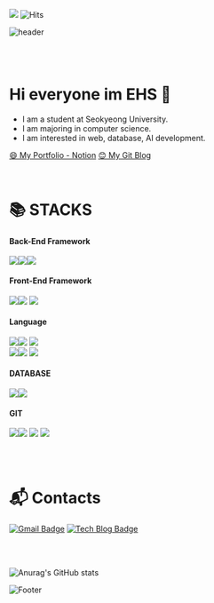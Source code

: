 <a href="https://hits.seeyoufarm.com"><img src="https://hits.seeyoufarm.com/api/count/incr/badge.svg?url=https%3A%2F%2Fgithub.com%2Fehs2803%2Fhit-counter&count_bg=%2379C83D&title_bg=%23555555&icon=&icon_color=%23E7E7E7&title=hits&edge_flat=false"/></a>  ![Hits](https://img.shields.io/github/followers/ehs2803?label=Follow)

![header](https://capsule-render.vercel.app/api?type=slice&color=0:F8F8FF,100:696969&height=160&section=header&text=Hi!%20I'm%20EHS!&fontAlign=50&fontAlignY=70&fontSize=90&fontColor=000000)

<!--<img  align="right" alt="GIF" height="160px" src="https://media.giphy.com/media/du3J3cXyzhj75IOgvA/giphy.gif" />-->
<br><br>
# Hi everyone im EHS 👋  

-  I am a student at Seokyeong University.
-  I am majoring in computer science.
-  I am interested in web, database, AI development.


[😄 My Portfolio - Notion](https://special-daisy-4d1.notion.site/e1ce7fec2d0c47008b632e7ec8af4e37)
[😊 My Git Blog](https://ehs2803.github.io)

<br>


# :books: STACKS

#### Back-End Framework

<img src="https://img.shields.io/badge/Django-092E20?style=for-the-badge&logo=Django&logoColor=white"><img src="https://img.shields.io/badge/Spring-6DB33F?style=for-the-badge&logo=Spring&logoColor=white"><img src="https://img.shields.io/badge/Spring Boot-6DB33F?style=for-the-badge&logo=Spring Boot&logoColor=white">
<br>

#### Front-End Framework


<img src="https://img.shields.io/badge/jQuery-0769AD?style=for-the-badge&logo=jQuery&logoColor=white"><img src="https://img.shields.io/badge/Bootstrap-7952B3?style=for-the-badge&logo=Bootstrap&logoColor=white">
<img src="https://img.shields.io/badge/React-61DAFB?style=for-the-badge&logo=React&logoColor=white"> 

#### Language

<img src="https://img.shields.io/badge/Python-3776AB?style=for-the-badge&logo=Python&logoColor=white"><img src="https://img.shields.io/badge/Java-007396?style=for-the-badge&logo=Java&logoColor=white">
<img src="https://img.shields.io/badge/C++-00599C?style=for-the-badge&logo=C++&logoColor=white">
<br>
<img src="https://img.shields.io/badge/HTML5-E34F26?style=for-the-badge&logo=HTML5&logoColor=white"><img src="https://img.shields.io/badge/CSS3-1572B6?style=for-the-badge&logo=CSS3&logoColor=white">
<img src="https://img.shields.io/badge/JavaScript-F7DF1E?style=for-the-badge&logo=JavaScript&logoColor=white">

#### DATABASE

<img src="https://img.shields.io/badge/MySQL-4479A1?style=for-the-badge&logo=MySQL&logoColor=white"><img src="https://img.shields.io/badge/SQLite-003B57?style=for-the-badge&logo=SQLite&logoColor=white">

#### GIT

<img src="https://img.shields.io/badge/Git-F05032?style=for-the-badge&logo=Git&logoColor=white"><img src="https://img.shields.io/badge/GitHub-181717?style=for-the-badge&logo=GitHub&logoColor=white">
<img src="https://img.shields.io/badge/GitLab-FCA121?style=for-the-badge&logo=GitLab&logoColor=white">
<img src="https://img.shields.io/badge/GitHub Pages-222222?style=for-the-badge&logo=GitHub Pages&logoColor=white">

<br>
<br>


# :mailbox_with_mail: Contacts

[![Gmail Badge](https://img.shields.io/badge/Gmail-d14836?style=flat-square&logo=Gmail&logoColor=white&link=mailto:ehs1781@gmail.com)](mailto:ehs1781@gmail.com)
[![Tech Blog Badge](http://img.shields.io/badge/-Tech%20blog-black?style=flat-square&logo=github&link=https://ehs2803.github.io/)](https://ehs2803.github.io/)

<br>
<br>

![Anurag's GitHub stats](https://github-readme-stats.vercel.app/api?username=ehs2803&show_icons=true&theme=yellow)

<!--
[![solved.ac tier](http://mazassumnida.wtf/api/generate_badge?boj=hr2803)](https://solved.ac/hr2803)
![mazandi profile](http://mazandi.herokuapp.com/api?handle=hr2803&theme=warm)
-->

![Footer](https://capsule-render.vercel.app/api?type=waving&color=auto&height=200&section=footer)
